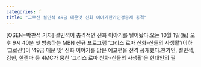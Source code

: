 ```yaml
---
categories: f
title: "그로신 설민석 49금 매운맛 신화 이야기한가인정승제 충격"
---
```

[OSEN=박판석 기자] 설민석이 충격적인 신화 이야기를 털어놨다.오는 10월 1일(토) 오후 9시 40분 첫 방송하는 MBN 신규 프로그램 ‘그리스 로마 신화-신들의 사생활’(이하 ‘그로신’)이 ‘49금 매운 맛’ 신화 이야기를 담은 예고편을 전격 공개했다.한가인, 설민석, 김헌, 한젬마 등 4MC가 뭉친 ‘그리스 로마 신화-신들의 사생활’은 현대인의 필